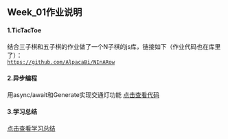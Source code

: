 ## Week_01作业说明

#### 1.TicTacToe  
结合三子棋和五子棋的作业做了一个N子棋的js库，链接如下（作业代码也在库里了）：  
[`https://github.com/AlpacaBi/NInARow`](https://github.com/AlpacaBi/NInARow)

#### 2.异步编程
用async/await和Generate实现交通灯功能 [点击查看代码](./async/README.md)

#### 3.学习总结  
[点击查看学习总结](./NOTE.md)